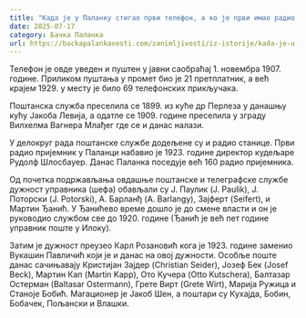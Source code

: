 ```yaml
---
title: "Када је у Паланку стигао први телефон, а ко је први имао радио пријемник?"
date: 2025-07-17
category: Бачка Паланка
url: https://backapalankavesti.com/zanimljivosti/iz-istorije/kada-je-u-palanku-stigao-prvi-telefon-a-ko-je-prvi-imao-radio-prijemnik/
---
```


Телефон је овде уведен и пуштен у јавни саобраћај 1. новембра 1907. године. Приликом пуштања у промет био је 21 претплатник, а већ крајем 1929. у месту је било 69 телефонских прикључака.

Поштанска служба преселила се 1899. из куће др Перлеза у данашњу кућу Јакоба Левија, а одатле се 1909. године преселила у зграду Вилхелма Вагнера Млађег где се и данас налази.

У делокруг рада поштанске службе додељене су и радио станице. Први радио пријемник у Паланци набавио је 1923. године директор кудељаре Рудолф Шлосбауер. Данас Паланка поседује већ 160 радио пријемника.

Од почетка подржављања овдашње поштанске и телеграфске службе дужност управника (шефа) обављали су Ј. Паулик (J. Paulik), Ј. Поторски (J. Potorski), А. Барланђ (A. Barlangy), Зајферт (Seifert), и Мартин Ђанић. У Ђанићево време дошло је до смене власти и он је руководио службом све до 1920. године (Ђанић је већ пет године управник поште у Илоку).

Затим је дужност преузео Карл Розановић кога је 1923. године заменио Вукашин Павличић који је и данас на овој дужности. Особље поште данас сачињавају Кристијан Зајдер (Christian Seider), Јозеф Бек (Josef Beck), Мартин Кап (Martin Kapp), Ото Кучера (Otto Kutschera), Балтазар Остерман (Baltasar Ostermann), Грете Вирт (Grete Wirt), Марија Ружица и Станоје Бобић. Магационер је Јакоб Шен, а поштари су Кухајда, Бобин, Бобачек, Пољански и Влашки.
